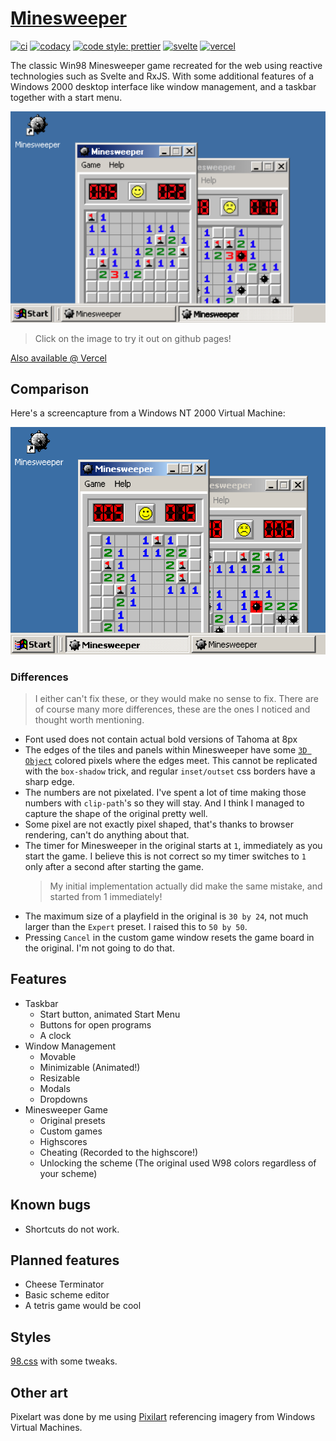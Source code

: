 # [Minesweeper](https://alexaegis.github.io/minesweeper/)

<!-- markdownlint-disable MD013 -->

[![ci](https://github.com/AlexAegis/minesweeper/actions/workflows/cicd.yml/badge.svg)](https://github.com/AlexAegis/minesweeper/actions/workflows/cicd.yml)
[![codacy](https://app.codacy.com/project/badge/Grade/cdc716a23e1d4528a62c19998dab35d4)](https://www.codacy.com/gh/AlexAegis/minesweeper/dashboard?utm_source=github.com&utm_medium=referral&utm_content=AlexAegis/minesweeper&utm_campaign=Badge_Grade)
[![code style: prettier](https://img.shields.io/badge/code_style-prettier-ff69b4.svg)](https://github.com/prettier/prettier)
[![svelte](https://img.shields.io/badge/made%20with-svelte-orange)](https://github.com/sveltejs/svelte)
[![vercel](https://vercelbadge.vercel.app/api/alexaegis/minesweeper)](https://vercel.com/alexaegis/minesweeper)

<!-- markdownlint-enable MD013 -->

The classic Win98 Minesweeper game recreated for the web using reactive
technologies such as Svelte and RxJS. With some additional features of a Windows
2000 desktop interface like window management, and a taskbar together with a
start menu.

[![Preview](./docs/minesweeper-preview.png)](https://alexaegis.github.io/minesweeper/)

> Click on the image to try it out on github pages!

[Also available @ Vercel](https://minesweeper-kit.vercel.app/)

## Comparison

Here's a screencapture from a Windows NT 2000 Virtual Machine:

![Preview](./docs/w2k-comparison.png)

### Differences

> I either can't fix these, or they would make no sense to fix. There are of
> course many more differences, these are the ones I noticed and thought worth
> mentioning.

- Font used does not contain actual bold versions of Tahoma at 8px
- The edges of the tiles and panels within Minesweeper have some
  [`3D Object`](./docs/w2k.blog.md#3d-objects) colored pixels where the edges
  meet. This cannot be replicated with the `box-shadow` trick, and regular
  `inset/outset` css borders have a sharp edge.
- The numbers are not pixelated. I've spent a lot of time making those numbers
  with `clip-path`'s so they will stay. And I think I managed to capture the
  shape of the original pretty well.
- Some pixel are not exactly pixel shaped, that's thanks to browser rendering,
  can't do anything about that.
- The timer for Minesweeper in the original starts at `1`, immediately as you
  start the game. I believe this is not correct so my timer switches to `1` only
  after a second after starting the game.
  > My initial implementation actually did make the same mistake, and started
  > from 1 immediately!
- The maximum size of a playfield in the original is `30 by 24`, not much larger
  than the `Expert` preset. I raised this to `50 by 50`.
- Pressing `Cancel` in the custom game window resets the game board in the
  original. I'm not going to do that.

## Features

- Taskbar
  - Start button, animated Start Menu
  - Buttons for open programs
  - A clock
- Window Management
  - Movable
  - Minimizable (Animated!)
  - Resizable
  - Modals
  - Dropdowns
- Minesweeper Game
  - Original presets
  - Custom games
  - Highscores
  - Cheating (Recorded to the highscore!)
  - Unlocking the scheme (The original used W98 colors regardless of your
    scheme)

## Known bugs

- Shortcuts do not work.

## Planned features

- Cheese Terminator
- Basic scheme editor
- A tetris game would be cool

## Styles

[98.css](https://jdan.github.io/98.css/#intro) with some tweaks.

## Other art

Pixelart was done by me using [Pixilart](https://www.pixilart.com/alexaegis)
referencing imagery from Windows Virtual Machines.
